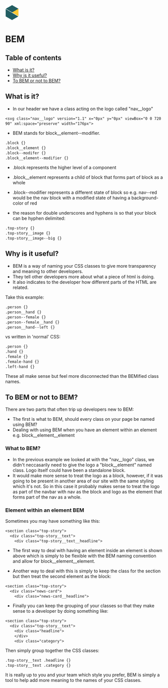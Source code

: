 <img src="../images/BNTA_simple.png" alt="BNTA logo" height=50px/>

# BEM

## Table of contents

- [What is it?](#what-is-it)
- [Why is it useful?](#why-is-it-useful)
- [To BEM or not to BEM?](#to-bem-or-not-to-bem)

## What is it?

- In our header we have a class acting on the logo called "nav__logo"

```
<svg class="nav__logo" version="1.1" x="0px" y="0px" viewBox="0 0 720 90" xml:space="preserve" width="176px">
```

- BEM stands for block__element--modifier.

```
.block {}
.block__element {}
.block--modifer {}
.block__element--modifier {}
```

- .block represents the higher level of a component
- .block__element represents a child of block that forms part of block as a whole
- .block--modifier represents a different state of block so e.g. nav--red would be the nav block with a modified state of having a background-color of red

- the reason for double underscores and hyphens is so that your block can be hyphen delimited:

```
.top-story {}
.top-story__image {}
.top-story__image--big {}
```


## Why is it useful?

- BEM is a way of naming your CSS classes to give more transparency and meaning to other developers.
- They tell other developers more about what a piece of html is doing.
- It also indicates to the developer how different parts of the HTML are related.

Take this example:

```
.person {}
.person__hand {}
.person--female {}
.person--female__hand {}
.person__hand--left {}
```

vs written in 'normal' CSS:

```
.person {}
.hand {}
.female {}
.female-hand {}
.left-hand {}
```

These all make sense but feel more disconnected than the BEMified class names.

## To BEM or not to BEM?

There are two parts that often trip up developers new to BEM:
- The first is what to BEM, should every class on your page be named using BEM?
- Dealing with using BEM when you have an element within an element e.g. block__element__element

### What to BEM?

- In the previous example we looked at with the "nav__logo" class, we didn't neccasarily need to give the logo a "block__element" named class. Logo itself could have been a standalone block.
- It would make more sense to treat the logo as a block, however, if it was going to be present in another area of our site with the same styling which it's not. So in this case it probably makes sense to treat the logo as part of the navbar with nav as the block and logo as the element that forms part of the nav as a whole.

### Element within an element BEM

Sometimes you may have something like this:

```
<section class="top-story">
  <div class="top-story__text">
    <div class="top-story__text__headline">
```

- The first way to deal with having an element inside an element is shown above which is simply to be flexible with the BEM naming convention and allow for block__element__element.

- Another way to deal with this is simply to keep the class for the section but then treat the second element as the block:

```
<section class="top-story">
  <div class="news-card">
    <div class="news-card__headline">
```

- Finally you can keep the grouping of your classes so that they make sense to a developer by doing something like:

```
<section class="top-story">
  <div class="top-story__text">
    <div class="headline">
    </div>
    <div class="category">
```

Then simply group together the CSS classes:

```
.top-story__text .headline {}
.top-story__text .category {}
```

It is really up to you and your team which style you prefer, BEM is simply a tool to help add more meaning to the names of your CSS classes.